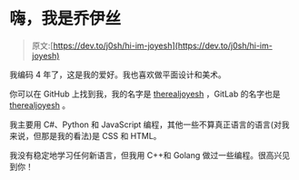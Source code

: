 # 嗨，我是乔伊丝

> 原文:[https://dev.to/j0sh/hi-im-joyesh](https://dev.to/j0sh/hi-im-joyesh)

我编码 4 年了，这是我的爱好。我也喜欢做平面设计和美术。

你可以在 GitHub 上找到我，我的名字是 [therealjoyesh](https://github.com/therealjoyesh) ，GitLab 的名字也是 [therealjoyesh](https://gitlab.com/therealjoyesh) 。

我主要用 C#、Python 和 JavaScript 编程，其他一些不算真正语言的语言(对我来说，但那是我的看法)是 CSS 和 HTML。

我没有稳定地学习任何新语言，但我用 C++和 Golang 做过一些编程。很高兴见到你！